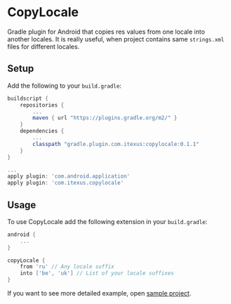 CopyLocale
==========

Gradle plugin for Android that copies res values from one locale into another locales. It is really useful, when project contains same `strings.xml` files for different locales.

Setup
-----

Add the following to your `build.gradle`:

```gradle
buildscript {
    repositories {
        ...
        maven { url "https://plugins.gradle.org/m2/" }
    }
    dependencies {
        ...
        classpath "gradle.plugin.com.itexus:copylocale:0.1.1"
    }
}

...
apply plugin: 'com.android.application'
apply plugin: 'com.itexus.copylocale'
```

Usage
-----

To use CopyLocale add the following extension in your `build.gradle`:

```gradle
android {
    ...
}

copyLocale {
    from 'ru' // Any locale suffix
    into ['be', 'uk'] // List of your locale suffixes
}
```

If you want to see more detailed example, open [sample project](https://github.com/itexus/copylocale/tree/master/sample).